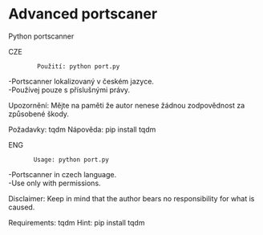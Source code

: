 # Advanced portscaner
 Python portscanner
 
  CZE
 
            Použití: python port.py
            
-Portscanner lokalizovaný v českém jazyce.            
-Používej pouze s příslušnými právy.                      

 Upozornění: Mějte na paměti že autor nenese žádnou zodpovědnost za způsobené škody.
 
 Požadavky: tqdm
                                                  Nápověda: pip install tqdm

ENG
  
           Usage: python port.py
           
-Portscanner in czech language.           
-Use only with permissions.

 Disclaimer: Keep in mind that the author bears no responsibility for what is caused.
 
 Requirements: tqdm
                                                  Hint: pip install tqdm
